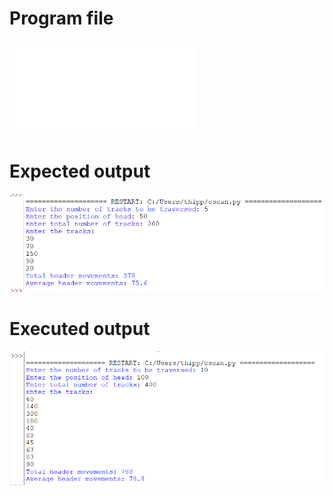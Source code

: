 # Program file
![C-SCAN](C-SCAN.py)

# Expected output
![Expectedoutput(C-SCAN)](Expectedoutput(C-SCAN).png)

# Executed output
![Executedoutput(C-SCAN](Executedoutput(C-SCAN).png)
